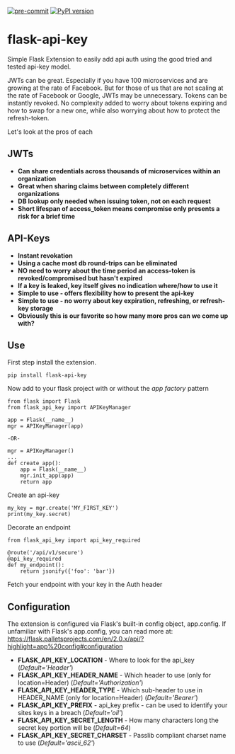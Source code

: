 [![pre-commit](https://img.shields.io/badge/pre--commit-enabled-brightgreen?logo=pre-commit&logoColor=white)](https://github.com/pre-commit/pre-commit) [![PyPI version](https://badge.fury.io/py/flask-api-key.svg)](https://badge.fury.io/py/flask-api-key)

# flask-api-key

Simple Flask Extension to easily add api auth using the good tried and tested api-key model.

JWTs can be great.  Especially if you have 100 microservices and are growing at the rate of Facebook.  But
for those of us that are not scaling at the rate of Facebook or Google, JWTs may be unnecessary.  Tokens
can be instantly revoked.  No complexity added to worry about tokens expiring and how to swap for a new
one, while also worrying about how to protect the refresh-token.

Let's look at the pros of each

## JWTs ##

- **Can share credentials across thousands of microservices within an organization**
- **Great when sharing claims between completely different organizations**
- **DB lookup only needed when issuing token, not on each request**
- **Short lifespan of access_token means compromise only presents a risk for a brief time**

## API-Keys ##

- **Instant revokation**
- **Using a cache most db round-trips can be eliminated**
- **NO need to worry about the time period an access-token is revoked/compromised but hasn't expired**
- **If a key is leaked, key itself gives no indication where/how to use it**
- **Simple to use - offers flexibility how to present the api-key**
- **Simple to use - no worry about key expiration, refreshing, or refresh-key storage**
- **Obviously this is our favorite so how many more pros can we come up with?**

## Use ##

First step install the extension.

    pip install flask-api-key

Now add to your flask project with or without the *app factory* pattern

    from flask import Flask
    from flask_api_key import APIKeyManager

    app = Flask(__name__)
    mgr = APIKeyManager(app)

    -OR-

    mgr = APIKeyManager()
    ...
    def create_app():
        app = Flask(__name__)
        mgr.init_app(app)
        return app

Create an api-key

    my_key = mgr.create('MY_FIRST_KEY')
    print(my_key.secret)

Decorate an endpoint

    from flask_api_key import api_key_required

    @route('/api/v1/secure')
    @api_key_required
    def my_endpoint():
        return jsonify({'foo': 'bar'})

Fetch your endpoint with your key in the Auth header


## Configuration ##

The extension is configured via Flask's built-in config object, app.config.  If unfamiliar with Flask's app.config, you can read more at:
<https://flask.palletsprojects.com/en/2.0.x/api/?highlight=app%20config#configuration>


- **FLASK_API_KEY_LOCATION** - Where to look for the api_key (*Default='Header'*)
- **FLASK_API_KEY_HEADER_NAME** - Which header to use (only for location=Header) (*Default='Authorization'*)
- **FLASK_API_KEY_HEADER_TYPE** - Which sub-header to use in HEADER_NAME (only for location=Header) (*Default='Bearer'*)
- **FLASK_API_KEY_PREFIX** - api_key prefix - can be used to identify your sites keys in a breach (*Default='oil'*)
- **FLASK_API_KEY_SECRET_LENGTH** - How many characters long the secret key portion will be (*Default=64*)
- **FLASK_API_KEY_SECRET_CHARSET** - Passlib compliant charset name to use (*Default='ascii_62'*)
